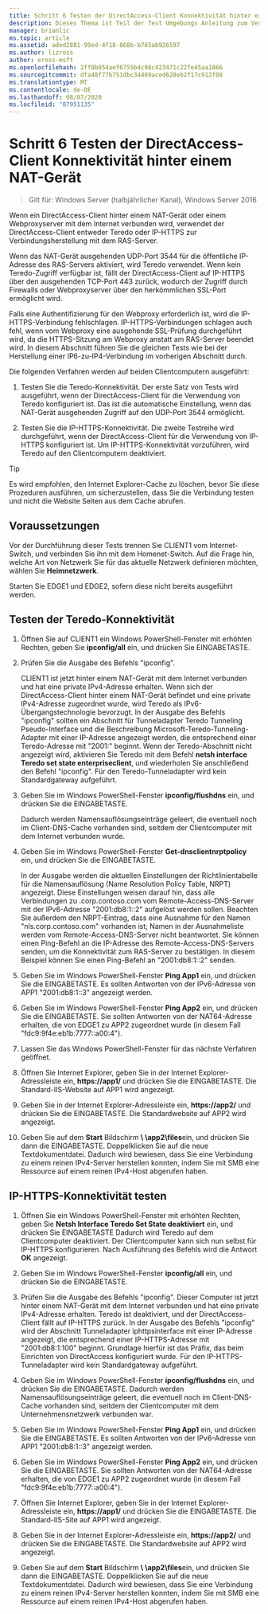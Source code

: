 ```yaml
---
title: Schritt 6 Testen der DirectAccess-Client Konnektivität hinter einem NAT-Gerät
description: Dieses Thema ist Teil der Test Umgebungs Anleitung zum Veranschaulichen von DirectAccess in einem Cluster mit Windows NLB für Windows Server 2016.
manager: brianlic
ms.topic: article
ms.assetid: aded2881-99ed-4f18-868b-b765ab926597
ms.author: lizross
author: eross-msft
ms.openlocfilehash: 2ff8b054aef6755b4c98c423471c22fe45aa1866
ms.sourcegitcommit: dfa48f77b751dbc34409aced628eb2f17c912f08
ms.translationtype: MT
ms.contentlocale: de-DE
ms.lasthandoff: 08/07/2020
ms.locfileid: "87951135"
---
```

# <a name="step-6-test-directaccess-client-connectivity-from-behind-a-nat-device"></a>Schritt 6 Testen der DirectAccess-Client Konnektivität hinter einem NAT-Gerät

>Gilt für: Windows Server (halbjährlicher Kanal), Windows Server 2016

Wenn ein DirectAccess-Client hinter einem NAT-Gerät oder einem Webproxyserver mit dem Internet verbunden wird, verwendet der DirectAccess-Client entweder Teredo oder IP-HTTPS zur Verbindungsherstellung mit dem RAS-Server.

Wenn das NAT-Gerät ausgehenden UDP-Port 3544 für die öffentliche IP-Adresse des RAS-Servers aktiviert, wird Teredo verwendet. Wenn kein Teredo-Zugriff verfügbar ist, fällt der DirectAccess-Client auf IP-HTTPS über den ausgehenden TCP-Port 443 zurück, wodurch der Zugriff durch Firewalls oder Webproxyserver über den herkömmlichen SSL-Port ermöglicht wird.

Falls eine Authentifizierung für den Webproxy erforderlich ist, wird die IP-HTTPS-Verbindung fehlschlagen. IP-HTTPS-Verbindungen schlagen auch fehl, wenn vom Webproxy eine ausgehende SSL-Prüfung durchgeführt wird, da die HTTPS-Sitzung am Webproxy anstatt am RAS-Server beendet wird. In diesem Abschnitt führen Sie die gleichen Tests wie bei der Herstellung einer IP6-zu-IP4-Verbindung im vorherigen Abschnitt durch.

Die folgenden Verfahren werden auf beiden Clientcomputern ausgeführt:

1. Testen Sie die Teredo-Konnektivität. Der erste Satz von Tests wird ausgeführt, wenn der DirectAccess-Client für die Verwendung von Teredo konfiguriert ist. Das ist die automatische Einstellung, wenn das NAT-Gerät ausgehenden Zugriff auf den UDP-Port 3544 ermöglicht.

2. Testen Sie die IP-HTTPS-Konnektivität. Die zweite Testreihe wird durchgeführt, wenn der DirectAccess-Client für die Verwendung von IP-HTTPS konfiguriert ist. Um IP-HTTPS-Konnektivität vorzuführen, wird Teredo auf den Clientcomputern deaktiviert.

> [!TIP]
> Es wird empfohlen, den Internet Explorer-Cache zu löschen, bevor Sie diese Prozeduren ausführen, um sicherzustellen, dass Sie die Verbindung testen und nicht die Website Seiten aus dem Cache abrufen.

## <a name="prerequisites"></a>Voraussetzungen

Vor der Durchführung dieser Tests trennen Sie CLIENT1 vom Internet-Switch, und verbinden Sie ihn mit dem Homenet-Switch. Auf die Frage hin, welche Art von Netzwerk Sie für das aktuelle Netzwerk definieren möchten, wählen Sie **Heimnetzwerk**.

Starten Sie EDGE1 und EDGE2, sofern diese nicht bereits ausgeführt werden.

## <a name="test-teredo-connectivity"></a>Testen der Teredo-Konnektivität

1. Öffnen Sie auf CLIENT1 ein Windows PowerShell-Fenster mit erhöhten Rechten, geben Sie **ipconfig/all** ein, und drücken Sie EINGABETASTE.

2. Prüfen Sie die Ausgabe des Befehls "ipconfig".

   CLIENT1 ist jetzt hinter einem NAT-Gerät mit dem Internet verbunden und hat eine private IPv4-Adresse erhalten. Wenn sich der DirectAccess-Client hinter einem NAT-Gerät befindet und eine private IPv4-Adresse zugeordnet wurde, wird Teredo als IPv6-Übergangstechnologie bevorzugt. In der Ausgabe des Befehls "ipconfig" sollten ein Abschnitt für Tunneladapter Teredo Tunneling Pseudo-Interface und die Beschreibung Microsoft-Teredo-Tunneling-Adapter mit einer IP-Adresse angezeigt werden, die entsprechend einer Teredo-Adresse mit "2001:" beginnt. Wenn der Teredo-Abschnitt nicht angezeigt wird, aktivieren Sie Teredo mit dem Befehl **netsh interface Teredo set state enterpriseclient**, und wiederholen Sie anschließend den Befehl "ipconfig". Für den Teredo-Tunneladapter wird kein Standardgateway aufgeführt.

3. Geben Sie im Windows PowerShell-Fenster **ipconfig/flushdns** ein, und drücken Sie die EINGABETASTE.

   Dadurch werden Namensauflösungseinträge geleert, die eventuell noch im Client-DNS-Cache vorhanden sind, seitdem der Clientcomputer mit dem Internet verbunden wurde.

4. Geben Sie im Windows PowerShell-Fenster **Get-dnsclientnrptpolicy** ein, und drücken Sie die EINGABETASTE.

   In der Ausgabe werden die aktuellen Einstellungen der Richtlinientabelle für die Namensauflösung (Name Resolution Policy Table, NRPT) angezeigt. Diese Einstellungen weisen darauf hin, dass alle Verbindungen zu .corp.contoso.com vom Remote-Access-DNS-Server mit der IPv6-Adresse "2001:db8:1::2" aufgelöst werden sollen. Beachten Sie außerdem den NRPT-Eintrag, dass eine Ausnahme für den Namen "nls.corp.contoso.com" vorhanden ist; Namen in der Ausnahmeliste werden vom Remote-Access-DNS-Server nicht beantwortet. Sie können einen Ping-Befehl an die IP-Adresse des Remote-Access-DNS-Servers senden, um die Konnektivität zum RAS-Server zu bestätigen. In diesem Beispiel können Sie einen Ping-Befehl an "2001:db8:1::2" senden.

5. Geben Sie im Windows PowerShell-Fenster **Ping App1** ein, und drücken Sie die EINGABETASTE. Es sollten Antworten von der IPv6-Adresse von APP1 "2001:db8:1::3" angezeigt werden.

6. Geben Sie im Windows PowerShell-Fenster **Ping App2** ein, und drücken Sie die EINGABETASTE. Sie sollten Antworten von der NAT64-Adresse erhalten, die von EDGE1 zu APP2 zugeordnet wurde (in diesem Fall "fdc9:9f4e:eb1b:7777::a00:4").

7. Lassen Sie das Windows PowerShell-Fenster für das nächste Verfahren geöffnet.

8. Öffnen Sie Internet Explorer, geben Sie in der Internet Explorer-Adressleiste ein, **https://app1/** und drücken Sie die EINGABETASTE. Die Standard-IIS-Website auf APP1 wird angezeigt.

9. Geben Sie in der Internet Explorer-Adressleiste ein, **https://app2/** und drücken Sie die EINGABETASTE. Die Standardwebsite auf APP2 wird angezeigt.

10. Geben Sie auf dem **Start** Bildschirm<strong> \\ \app2\files</strong>ein, und drücken Sie dann die EINGABETASTE. Doppelklicken Sie auf die neue Textdokumentdatei. Dadurch wird bewiesen, dass Sie eine Verbindung zu einem reinen IPv4-Server herstellen konnten, indem Sie mit SMB eine Ressource auf einem reinen IPv4-Host abgerufen haben.

## <a name="test-ip-https-connectivity"></a>IP-HTTPS-Konnektivität testen

1. Öffnen Sie ein Windows PowerShell-Fenster mit erhöhten Rechten, geben Sie **Netsh Interface Teredo Set State deaktiviert** ein, und drücken Sie EINGABETASTE Dadurch wird Teredo auf dem Clientcomputer deaktiviert. Der Clientcomputer kann sich nun selbst für IP-HTTPS konfigurieren. Nach Ausführung des Befehls wird die Antwort **OK** angezeigt.

2. Geben Sie im Windows PowerShell-Fenster **ipconfig/all** ein, und drücken Sie die EINGABETASTE.

3. Prüfen Sie die Ausgabe des Befehls "ipconfig". Dieser Computer ist jetzt hinter einem NAT-Gerät mit dem Internet verbunden und hat eine private IPv4-Adresse erhalten. Teredo ist deaktiviert, und der DirectAccess-Client fällt auf IP-HTTPS zurück. In der Ausgabe des Befehls "ipconfig" wird der Abschnitt Tunneladapter iphttpsinterface mit einer IP-Adresse angezeigt, die entsprechend einer IP-HTTPS-Adresse mit "2001:db8:1:100" beginnt. Grundlage hierfür ist das Präfix, das beim Einrichten von DirectAccess konfiguriert wurde. Für den IP-HTTPS-Tunneladapter wird kein Standardgateway aufgeführt.

4. Geben Sie im Windows PowerShell-Fenster **ipconfig/flushdns** ein, und drücken Sie die EINGABETASTE. Dadurch werden Namensauflösungseinträge geleert, die eventuell noch im Client-DNS-Cache vorhanden sind, seitdem der Clientcomputer mit dem Unternehmensnetzwerk verbunden war.

5. Geben Sie im Windows PowerShell-Fenster **Ping App1** ein, und drücken Sie die EINGABETASTE. Es sollten Antworten von der IPv6-Adresse von APP1 "2001:db8:1::3" angezeigt werden.

6. Geben Sie im Windows PowerShell-Fenster **Ping App2** ein, und drücken Sie die EINGABETASTE. Sie sollten Antworten von der NAT64-Adresse erhalten, die von EDGE1 zu APP2 zugeordnet wurde (in diesem Fall "fdc9:9f4e:eb1b:7777::a00:4").

7. Öffnen Sie Internet Explorer, geben Sie in der Internet Explorer-Adressleiste ein, **https://app1/** und drücken Sie die EINGABETASTE. Die Standard-IIS-Site auf APP1 wird angezeigt.

8. Geben Sie in der Internet Explorer-Adressleiste ein, **https://app2/** und drücken Sie die EINGABETASTE. Die Standardwebsite auf APP2 wird angezeigt.

9. Geben Sie auf dem **Start** Bildschirm<strong> \\ \app2\files</strong>ein, und drücken Sie dann die EINGABETASTE. Doppelklicken Sie auf die neue Textdokumentdatei. Dadurch wird bewiesen, dass Sie eine Verbindung zu einem reinen IPv4-Server herstellen konnten, indem Sie mit SMB eine Ressource auf einem reinen IPv4-Host abgerufen haben.
